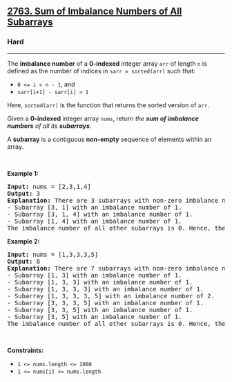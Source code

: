 <h2><a href="https://leetcode.com/problems/sum-of-imbalance-numbers-of-all-subarrays/">2763. Sum of Imbalance Numbers of All Subarrays</a></h2><h3>Hard</h3><hr><p>The <strong>imbalance number</strong> of a <strong>0-indexed</strong> integer array <code>arr</code> of length <code>n</code> is defined as the number of indices in <code>sarr = sorted(arr)</code> such that:</p>

<ul>
	<li><code>0 &lt;= i &lt; n - 1</code>, and</li>
	<li><code>sarr[i+1] - sarr[i] &gt; 1</code></li>
</ul>

<p>Here, <code>sorted(arr)</code> is the function that returns the sorted version of <code>arr</code>.</p>

<p>Given a <strong>0-indexed</strong> integer array <code>nums</code>, return <em>the <strong>sum of imbalance numbers</strong> of all its <strong>subarrays</strong></em>.</p>

<p>A <strong>subarray</strong> is a contiguous <strong>non-empty</strong> sequence of elements within an array.</p>

<p>&nbsp;</p>
<p><strong class="example">Example 1:</strong></p>

<pre>
<strong>Input:</strong> nums = [2,3,1,4]
<strong>Output:</strong> 3
<strong>Explanation:</strong> There are 3 subarrays with non-zero<strong> </strong>imbalance numbers:
- Subarray [3, 1] with an imbalance number of 1.
- Subarray [3, 1, 4] with an imbalance number of 1.
- Subarray [1, 4] with an imbalance number of 1.
The imbalance number of all other subarrays is 0. Hence, the sum of imbalance numbers of all the subarrays of nums is 3. 
</pre>

<p><strong class="example">Example 2:</strong></p>

<pre>
<strong>Input:</strong> nums = [1,3,3,3,5]
<strong>Output:</strong> 8
<strong>Explanation:</strong> There are 7 subarrays with non-zero imbalance numbers:
- Subarray [1, 3] with an imbalance number of 1.
- Subarray [1, 3, 3] with an imbalance number of 1.
- Subarray [1, 3, 3, 3] with an imbalance number of 1.
- Subarray [1, 3, 3, 3, 5] with an imbalance number of 2. 
- Subarray [3, 3, 3, 5] with an imbalance number of 1. 
- Subarray [3, 3, 5] with an imbalance number of 1.
- Subarray [3, 5] with an imbalance number of 1.
The imbalance number of all other subarrays is 0. Hence, the sum of imbalance numbers of all the subarrays of nums is 8. </pre>

<p>&nbsp;</p>
<p><strong>Constraints:</strong></p>

<ul>
	<li><code>1 &lt;= nums.length &lt;= 1000</code></li>
	<li><code>1 &lt;= nums[i] &lt;= nums.length</code></li>
</ul>
